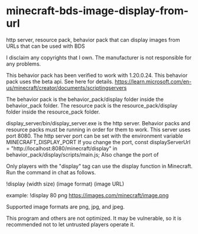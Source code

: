 # minecraft-bds-image-display-from-url
http server, resource pack, behavior pack that can display images from URLs that can be used with BDS

I disclaim any copyrights that I own.
The manufacturer is not responsible for any problems.

This behavior pack has been verified to work with 1.20.0.24.
This behavior pack uses the beta api.
See here for details.
https://learn.microsoft.com/en-us/minecraft/creator/documents/scriptingservers

The behavior pack is the behavior_pack/display folder inside the behavior_pack folder.
The resource pack is the resource_pack/display folder inside the resource_pack folder.

display_server/bin/display_server.exe is the http server.
Behavior packs and resource packs must be running in order for them to work.
This server uses port 8080.
The http server port can be set with the environment variable MINECRAFT_DISPLAY_PORT
If you change the port, const displayServerUrl = "http://localhost:8080/minecraft/display" in behavior_pack/display/scripts/main.js;
Also change the port of

Only players with the "display" tag can use the display function in Minecraft.
Run the command in chat as follows.

!display (width size) (image format) (image URL)

example:
!display 80 png https://images.com/minecraft/image.png

Supported image formats are png, jpg, and jpeg.


This program and others are not optimized.
It may be vulnerable, so it is recommended not to let untrusted players operate it.
